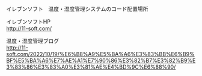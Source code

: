 イレブンソフト　温度・湿度管理システムのコード配置場所  
  
イレブンソフトHP  
http://11-soft.com/  
  
温度・湿度管理ブログ  
http://11-soft.com/2022/10/19/%E6%B8%A9%E5%BA%A6%E3%83%BB%E6%B9%BF%E5%BA%A6%E7%AE%A1%E7%90%86%E3%82%B7%E3%82%B9%E3%83%86%E3%83%A0%E3%81%AE%E4%BD%9C%E6%88%90/  
  
